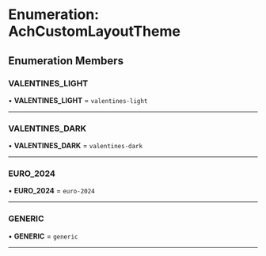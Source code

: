 # Enumeration: AchCustomLayoutTheme

## Enumeration Members

### VALENTINES_LIGHT

• **VALENTINES_LIGHT** = ``valentines-light``

___

### VALENTINES_DARK

• **VALENTINES_DARK** = ``valentines-dark``

___

### EURO_2024

• **EURO_2024** = ``euro-2024``

___

### GENERIC

• **GENERIC** = ``generic``

___
